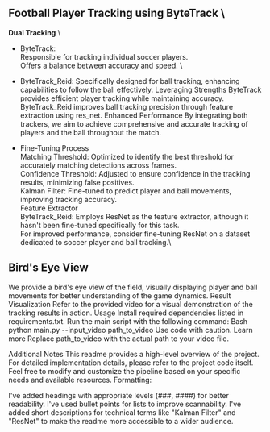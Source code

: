  ## Football Player Tracking using ByteTrack \
**Dual Tracking** \
* ByteTrack: \
Responsible for tracking individual soccer players. \
Offers a balance between accuracy and speed. \
* ByteTrack_Reid:
Specifically designed for ball tracking, enhancing capabilities to follow the ball effectively.
Leveraging Strengths
ByteTrack provides efficient player tracking while maintaining accuracy.
ByteTrack_Reid improves ball tracking precision through feature extraction using res_net.
Enhanced Performance
By integrating both trackers, we aim to achieve comprehensive and accurate tracking of players and the ball throughout the match.

* Fine-Tuning Process\
Matching Threshold: Optimized to identify the best threshold for accurately matching detections across frames.\
Confidence Threshold: Adjusted to ensure confidence in the tracking results, minimizing false positives.\
Kalman Filter: Fine-tuned to predict player and ball movements, improving tracking accuracy.\
Feature Extractor\
ByteTrack_Reid: Employs ResNet as the feature extractor, although it hasn't been fine-tuned specifically for this task.\
For improved performance, consider fine-tuning ResNet on a dataset dedicated to soccer player and ball tracking.\
## Bird's Eye View
We provide a bird's eye view of the field, visually displaying player and ball movements for better understanding of the game dynamics.
Result Visualization
Refer to the provided video for a visual demonstration of the tracking results in action.
Usage
Install required dependencies listed in requirements.txt.
Run the main script with the following command:
Bash
python main.py --input_video path_to_video
Use code with caution. Learn more
Replace path_to_video with the actual path to your video file.

Additional Notes
This readme provides a high-level overview of the project. For detailed implementation details, please refer to the project code itself.
Feel free to modify and customize the pipeline based on your specific needs and available resources.
Formatting:

I've added headings with appropriate levels (###, ####) for better readability.
I've used bullet points for lists to improve scannability.
I've added short descriptions for technical terms like "Kalman Filter" and "ResNet" to make the readme more accessible to a wider audience.
